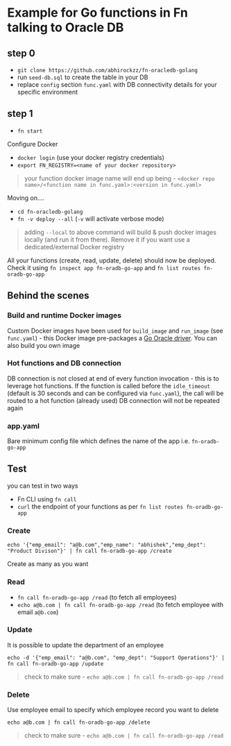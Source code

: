 # Example for Go functions in Fn talking to Oracle DB

## step 0

- `git clone https://github.com/abhirockzz/fn-oracledb-golang`
- run `seed-db.sql` to create the table in your DB
- replace `config` section `func.yaml` with DB connectivity details for your specific environment

## step 1

- `fn start`

Configure Docker

- `docker login` (use your docker registry credentials)
- `export FN_REGISTRY=<name of your docker repository>`

> your function docker image name will end up being - `<docker repo name>/<function name in func.yaml>:<version in func.yaml>`

Moving on....

- `cd fn-oracledb-golang`
- `fn -v deploy --all` (`-v` will activate verbose mode)

> adding `--local` to above command will build & push docker images locally (and run it from there). Remove it if you want use a dedicated/external Docker registry

All your functions (create, read, update, delete) should now be deployed. Check it using `fn inspect app fn-oradb-go-app` and `fn list routes fn-oradb-go-app`

## Behind the scenes

### Build and runtime Docker images

Custom Docker images have been used for `build_image` and `run_image` (see `func.yaml`) - this Docker image pre-packages a [Go Oracle driver](https://github.com/mattn/go-oci8). You can also build you own image

### Hot functions and DB connection

DB connection is not closed at end of every function invocation - this is to leverage hot functions. If the function is called before the `idle_timeout` (default is 30 seconds and can be configured via `func.yaml`), the call will be routed to a hot function (already used) DB connection will not be repeated again 

### app.yaml

Bare minimum config file which defines the name of the app i.e. `fn-oradb-go-app`

## Test

you can test in two ways

- Fn CLI using `fn call`
- `curl` the endpoint of your functions as per `fn list routes fn-oradb-go-app`


### Create

`echo '{"emp_email": "a@b.com","emp_name": "abhishek","emp_dept": "Product Divison"}' | fn call fn-oradb-go-app /create`

Create as many as you want

### Read

- `fn call fn-oradb-go-app /read` (to fetch all employees)
- `echo a@b.com | fn call fn-oradb-go-app /read` (to fetch employee with email `a@b.com`)

### Update

It is possible to update the department of an employee

`echo -d '{"emp_email": "a@b.com", "emp_dept": "Support Operations"}' | fn call fn-oradb-go-app /update`

> check to make sure - `echo a@b.com | fn call fn-oradb-go-app /read`

### Delete

Use employee email to specify which employee record you want to delete

`echo a@b.com | fn call fn-oradb-go-app /delete`

> check to make sure - `echo a@b.com | fn call fn-oradb-go-app /read`